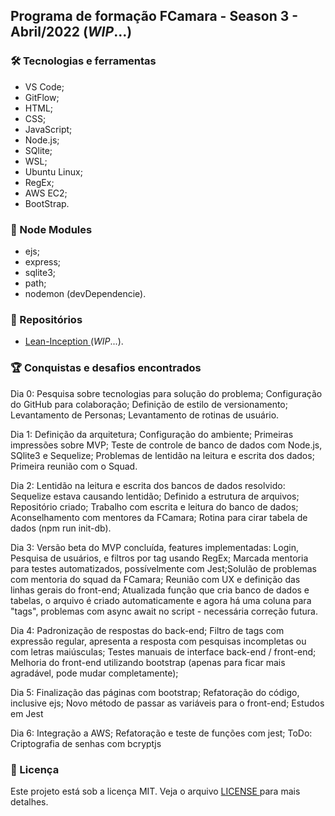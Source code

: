 <h2>Programa de formação FCamara - Season 3 - Abril/2022 (<em>WIP</em>...)</h2>

<h3>🛠️ Tecnologias e ferramentas</h3>
<ul>
  <li>VS Code;</li>
  <li>GitFlow;</li>
  <li>HTML;</li>
  <li>CSS;</li>
  <li>JavaScript;</li>
  <li>Node.js;</li>
  <li>SQlite;</li>
  <li>WSL;</li>
  <li>Ubuntu Linux;</li>
  <li>RegEx;</li>
  <li>AWS EC2;</li>
  <li>BootStrap.</li>
</ul> 

<h3>💾 Node Modules</h3>
<ul>
  <li>ejs;</li>
  <li>express;</li>
  <li>sqlite3;</li>
  <li>path;</li>
  <li>nodemon (devDependencie).</li>
</ul> 

<h3>🎨 Repositórios </h3>
<ul>
  <li><a href="https://www.figma.com/file/4RMcLKH8ij9jtAx8V1Bba2/Lean-Inception-FCamara?node-id=0%3A1">Lean-Inception </a>(<em>WIP</em>...).</li>
</ul> 

<h3>🏆 Conquistas e desafios encontrados</h3>
<p>Dia 0: Pesquisa sobre tecnologias para solução do problema; Configuração do GitHub para colaboração; Definição de estilo de versionamento; Levantamento de Personas; Levantamento de rotinas de usuário.</p>

<p>Dia 1: Definição da arquitetura; Configuração do ambiente; Primeiras impressões sobre MVP; Teste de controle de banco de dados com Node.js, SQlite3 e Sequelize; Problemas de lentidão na leitura e escrita dos dados; Primeira reunião com o Squad.</p>

<p>Dia 2: Lentidão na leitura e escrita dos bancos de dados resolvido: Sequelize estava causando lentidão; Definido a estrutura de arquivos; Repositório criado; Trabalho com escrita e leitura do banco de dados; Aconselhamento com mentores da FCamara; Rotina para cirar tabela de dados (npm run init-db).</p>

<p>Dia 3: Versão beta do MVP concluída, features implementadas: Login, Pesquisa de usuários, e filtros por tag usando RegEx; Marcada mentoria para testes automatizados, possívelmente com Jest;Solulão de problemas com mentoria do squad da FCamara; Reunião com UX e definição das linhas gerais do front-end; Atualizada função que cria banco de dados e tabelas, o arquivo é criado automaticamente e agora há uma coluna para "tags", problemas com async await no script - necessária correção futura.</p>

<p>Dia 4: Padronização de respostas do back-end; Filtro de tags com expressão regular, apresenta a resposta com pesquisas incompletas ou com letras maiúsculas; Testes manuais de interface back-end / front-end; Melhoria do front-end utilizando bootstrap (apenas para ficar mais agradável, pode mudar completamente);</p>

<p>Dia 5: Finalização das páginas com bootstrap; Refatoração do código, inclusive ejs; Novo método de passar as variáveis para o front-end; Estudos em Jest</p>

<p>Dia 6: Integração a AWS; Refatoração e teste de funções com jest;
ToDo: Criptografia de senhas com bcryptjs
</p>

<h3>📝 Licença</h3>
<p>Este projeto está sob a licença MIT. Veja o arquivo <a href="https://github.com/lucasmdpereira/nlwtogether2020_origin/blob/main/LICENSE.md"> LICENSE </a> para mais detalhes.<p>
